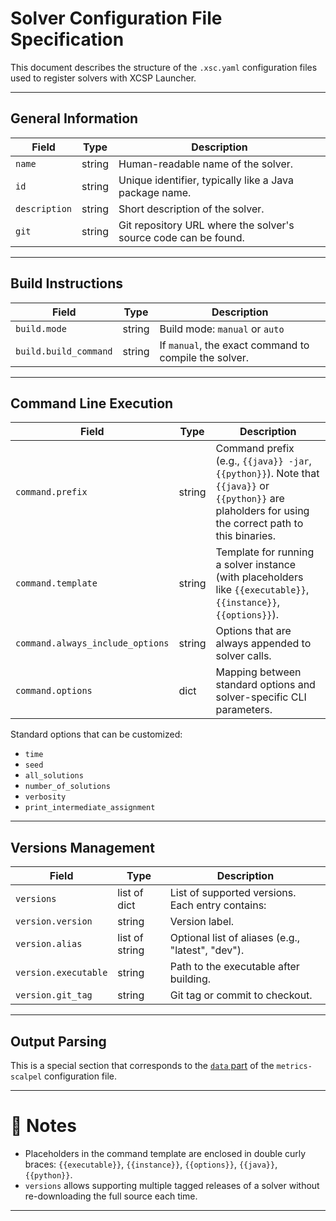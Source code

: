 # Solver Configuration File Specification

This document describes the structure of the `.xsc.yaml` configuration files used to register solvers with XCSP Launcher.

---

## General Information

| Field | Type | Description |
|------|------|-------------|
| `name` | string | Human-readable name of the solver. |
| `id` | string | Unique identifier, typically like a Java package name. |
| `description` | string | Short description of the solver. |
| `git` | string | Git repository URL where the solver's source code can be found. |

---

## Build Instructions

| Field | Type | Description |
|------|------|-------------|
| `build.mode` | string | Build mode: `manual` or `auto` |
| `build.build_command` | string | If `manual`, the exact command to compile the solver. |

---

## Command Line Execution

| Field | Type | Description |
|------|------|-------------|
| `command.prefix` | string | Command prefix (e.g., `{{java}} -jar`, `{{python}}`). Note that `{{java}}` or `{{python}}` are plaholders for using the correct path to this binaries. |
| `command.template` | string | Template for running a solver instance (with placeholders like `{{executable}}`, `{{instance}}`, `{{options}}`). |
| `command.always_include_options` | string | Options that are always appended to solver calls. |
| `command.options` | dict | Mapping between standard options and solver-specific CLI parameters. |

Standard options that can be customized:
- `time`
- `seed`
- `all_solutions`
- `number_of_solutions`
- `verbosity`
- `print_intermediate_assignment`

---

## Versions Management

| Field | Type | Description |
|------|------|-------------|
| `versions` | list of dict | List of supported versions. Each entry contains: |
| `version.version` | string | Version label. |
| `version.alias` | list of string | Optional list of aliases (e.g., "latest", "dev"). |
| `version.executable` | string | Path to the executable after building. |
| `version.git_tag` | string | Git tag or commit to checkout. |

---

## Output Parsing

This is a special section that corresponds to the [`data` part](https://metrics.readthedocs.io/en/latest/scalpel-config.html#description-of-the-data-to-extract) of the `metrics-scalpel` configuration file. 


---

# 📣 Notes

- Placeholders in the command template are enclosed in double curly braces: `{{executable}}`, `{{instance}}`, `{{options}}`, `{{java}}`, `{{python}}`.
- `versions` allows supporting multiple tagged releases of a solver without re-downloading the full source each time.

---

